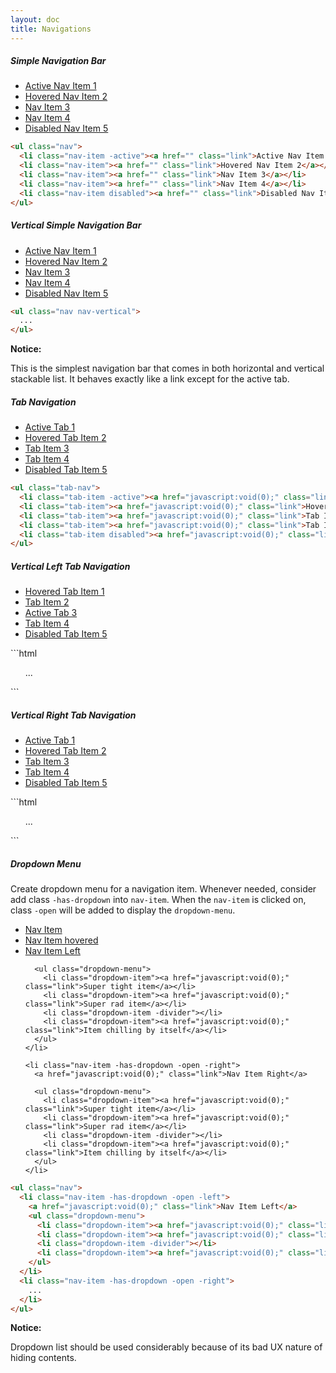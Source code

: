 ```yaml
---
layout: doc
title: Navigations
---
```


<!-- Simple Navigation -->
<h5 class="section-title">Simple Navigation Bar</h5>

<ul class="nav">
  <li class="nav-item -active"><a href="javascript:void(0);" class="link">Active Nav Item 1</a></li>
  <li class="nav-item -hover"><a href="javascript:void(0);" class="link">Hovered Nav Item 2</a></li>
  <li class="nav-item"><a href="javascript:void(0);" class="link">Nav Item 3</a></li>
  <li class="nav-item"><a href="javascript:void(0);" class="link">Nav Item 4</a></li>
  <li class="nav-item disabled"><a href="javascript:void(0);" class="link">Disabled Nav Item 5</a></li>
</ul>

```html
<ul class="nav">
  <li class="nav-item -active"><a href="" class="link">Active Nav Item 1</a></li>
  <li class="nav-item"><a href="" class="link">Hovered Nav Item 2</a></li>
  <li class="nav-item"><a href="" class="link">Nav Item 3</a></li>
  <li class="nav-item"><a href="" class="link">Nav Item 4</a></li>
  <li class="nav-item disabled"><a href="" class="link">Disabled Nav Item 5</a></li>
</ul>
```

<!-- Vertical Simple Navigation Bar -->
<h5 class="section-title">Vertical Simple Navigation Bar</h5>

<ul class="nav nav-vertical">
  <li class="nav-item -active"><a href="javascript:void(0);" class="link">Active Nav Item 1</a></li>
  <li class="nav-item -hover"><a href="javascript:void(0);" class="link">Hovered Nav Item 2</a></li>
  <li class="nav-item"><a href="javascript:void(0);" class="link">Nav Item 3</a></li>
  <li class="nav-item"><a href="javascript:void(0);" class="link">Nav Item 4</a></li>
  <li class="nav-item disabled"><a href="javascript:void(0);" class="link">Disabled Nav Item 5</a></li>
</ul>

```html
<ul class="nav nav-vertical">
  ...
</ul>
```

<div class="notice-msg">
  <strong>Notice:</strong>
  <p>This is the simplest navigation bar that comes in both horizontal and vertical stackable list. It behaves exactly like a link except for the active tab.</p>
</div>

<!-- Tab Navigation -->
<h5 class="section-title">Tab Navigation</h5>

<ul class="tab-nav">
  <li class="tab-item -active"><a href="javascript:void(0);" class="link">Active Tab 1</a></li>
  <li class="tab-item -hover"><a href="javascript:void(0);" class="link">Hovered Tab Item 2</a></li>
  <li class="tab-item"><a href="javascript:void(0);" class="link">Tab Item 3</a></li>
  <li class="tab-item"><a href="javascript:void(0);" class="link">Tab Item 4</a></li>
  <li class="tab-item disabled"><a href="javascript:void(0);" class="link">Disabled Tab Item 5</a></li>
</ul>

```html
<ul class="tab-nav">
  <li class="tab-item -active"><a href="javascript:void(0);" class="link">Active Tab 1</a></li>
  <li class="tab-item"><a href="javascript:void(0);" class="link">Hovered Tab Item 2</a></li>
  <li class="tab-item"><a href="javascript:void(0);" class="link">Tab Item 3</a></li>
  <li class="tab-item"><a href="javascript:void(0);" class="link">Tab Item 4</a></li>
  <li class="tab-item disabled"><a href="javascript:void(0);" class="link">Disabled Tab Item 5</a></li>
</ul>
```

<div class="row">
  <div class="cols-6">
    <h5 class="section-title">Vertical Left Tab Navigation</h5>
    <ul class="tab-nav tab-vertical -left">
      <li class="tab-item -hover"><a href="javascript:void(0);" class="link">Hovered Tab Item 1</a></li>
      <li class="tab-item"><a href="javascript:void(0);" class="link">Tab Item 2</a></li>
      <li class="tab-item -active"><a href="javascript:void(0);" class="link">Active Tab 3</a></li>
      <li class="tab-item"><a href="javascript:void(0);" class="link">Tab Item 4</a></li>
      <li class="tab-item disabled"><a href="javascript:void(0);" class="link">Disabled Tab Item 5</a></li>
    </ul>
<!-- Highlighter -->
<div markdown="1" >
```html
<ul class="tab-nav tab-vertical -left">
  ...
</ul>
```
</div>
<!-- End Highlighter -->
</div>

<div class="cols-6">
  <h5 class="section-title txt-right">Vertical Right Tab Navigation</h5>
  <div class="tab-wrap">
    <ul class="tab-nav tab-vertical -right">
      <li class="tab-item -active"><a href="javascript:void(0);" class="link">Active Tab 1</a></li>
      <li class="tab-item -hover"><a href="javascript:void(0);" class="link">Hovered Tab Item 2</a></li>
      <li class="tab-item"><a href="javascript:void(0);" class="link">Tab Item 3</a></li>
      <li class="tab-item"><a href="javascript:void(0);" class="link">Tab Item 4</a></li>
      <li class="tab-item disabled"><a href="javascript:void(0);" class="link">Disabled Tab Item 5</a></li>
    </ul>
  </div>
<!-- Highlighter -->
<div markdown="1" >
```html
<ul class="tab-nav tab-vertical -right">
  ...
</ul>
```
</div>
<!-- End Highlighter -->
</div>
</div>

<h5 class="section-title">Dropdown Menu</h5>

Create dropdown menu for a navigation item. Whenever needed, consider add class `-has-dropdown` into `nav-item`. When the `nav-item` is clicked on, class `-open` will be added to display the `dropdown-menu`.

<div class="demo-nav-wrapper">
  <ul class="nav">
    <li class="nav-item -has-dropdown -default"><a href="javascript:void(0);" class="link">Nav Item</a></li>
    <li class="nav-item -has-dropdown -hover"><a href="javascript:void(0);" class="link">Nav Item hovered</a></li>
    <li class="nav-item -has-dropdown -open -left">
      <a href="javascript:void(0);" class="link">Nav Item Left</a>

      <ul class="dropdown-menu">
        <li class="dropdown-item"><a href="javascript:void(0);" class="link">Super tight item</a></li>
        <li class="dropdown-item"><a href="javascript:void(0);" class="link">Super rad item</a></li>
        <li class="dropdown-item -divider"></li>
        <li class="dropdown-item"><a href="javascript:void(0);" class="link">Item chilling by itself</a></li>
      </ul>
    </li>

    <li class="nav-item -has-dropdown -open -right">
      <a href="javascript:void(0);" class="link">Nav Item Right</a>

      <ul class="dropdown-menu">
        <li class="dropdown-item"><a href="javascript:void(0);" class="link">Super tight item</a></li>
        <li class="dropdown-item"><a href="javascript:void(0);" class="link">Super rad item</a></li>
        <li class="dropdown-item -divider"></li>
        <li class="dropdown-item"><a href="javascript:void(0);" class="link">Item chilling by itself</a></li>
      </ul>
    </li>
  </ul>
</div>

```html
<ul class="nav">
  <li class="nav-item -has-dropdown -open -left">
    <a href="javascript:void(0);" class="link">Nav Item Left</a>
    <ul class="dropdown-menu">
      <li class="dropdown-item"><a href="javascript:void(0);" class="link">Super tight item</a></li>
      <li class="dropdown-item"><a href="javascript:void(0);" class="link">Super rad item</a></li>
      <li class="dropdown-item -divider"></li>
      <li class="dropdown-item"><a href="javascript:void(0);" class="link">Item chilling by itself</a></li>
    </ul>
  </li>
  <li class="nav-item -has-dropdown -open -right">
    ...
  </li>
</ul>
```

<div class="notice-msg">
  <strong>Notice:</strong>
  <p>Dropdown list should be used considerably because of its bad UX nature of hiding contents.</p>
</div>
